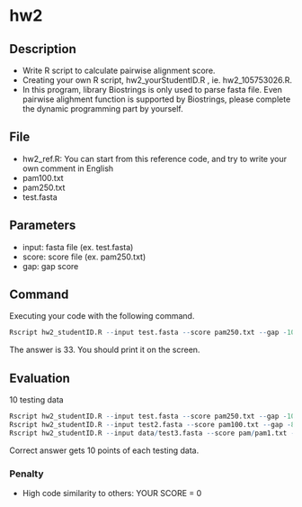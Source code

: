 # hw2

## Description

* Write R script to calculate pairwise alignment score.
* Creating your own R script, hw2_yourStudentID.R , ie. hw2_105753026.R.
* In this program, library Biostrings is only used to parse fasta file. Even pairwise alighment function is supported by Biostrings, please complete the dynamic programming part by yourself.

## File

* hw2_ref.R: You can start from this reference code, and try to write your own comment in English
* pam100.txt
* pam250.txt
* test.fasta

## Parameters

* input: fasta file (ex. test.fasta)
* score: score file (ex. pam250.txt)
* gap: gap score

## Command

Executing your code with the following command.

```R
Rscript hw2_studentID.R --input test.fasta --score pam250.txt --gap -10
```
The answer is 33. You should print it on the screen.

## Evaluation

10 testing data

```R
Rscript hw2_studentID.R --input test.fasta --score pam250.txt --gap -10
Rscript hw2_studentID.R --input test2.fasta --score pam100.txt --gap -8
Rscript hw2_studentID.R --input data/test3.fasta --score pam/pam1.txt --gap -5
```

Correct answer gets 10 points of each testing data.

### Penalty

* High code similarity to others: YOUR SCORE = 0

